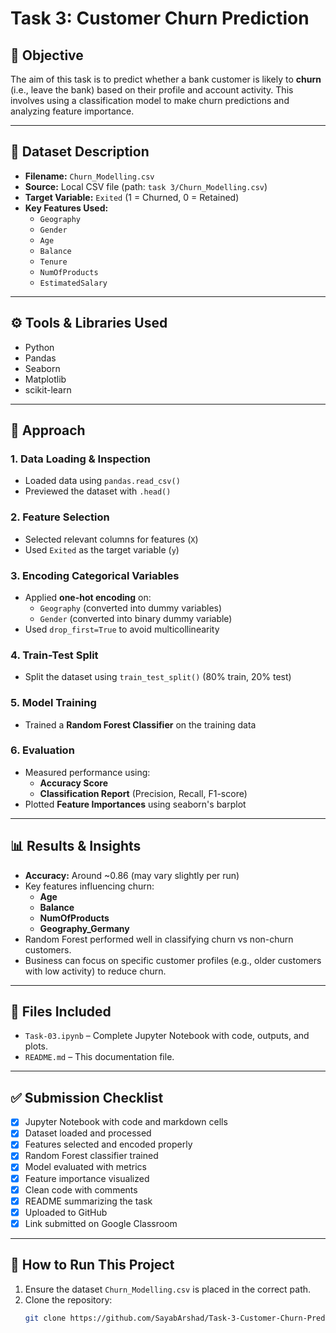 # Task 3: Customer Churn Prediction

## 🎯 Objective

The aim of this task is to predict whether a bank customer is likely to **churn** (i.e., leave the bank) based on their profile and account activity. This involves using a classification model to make churn predictions and analyzing feature importance.

---

## 📁 Dataset Description

- **Filename:** `Churn_Modelling.csv`
- **Source:** Local CSV file (path: `task 3/Churn_Modelling.csv`)
- **Target Variable:** `Exited` (1 = Churned, 0 = Retained)
- **Key Features Used:**
  - `Geography`
  - `Gender`
  - `Age`
  - `Balance`
  - `Tenure`
  - `NumOfProducts`
  - `EstimatedSalary`

---

## ⚙️ Tools & Libraries Used

- Python
- Pandas
- Seaborn
- Matplotlib
- scikit-learn

---

## 🧪 Approach

### 1. Data Loading & Inspection
- Loaded data using `pandas.read_csv()`
- Previewed the dataset with `.head()`

### 2. Feature Selection
- Selected relevant columns for features (`X`)
- Used `Exited` as the target variable (`y`)

### 3. Encoding Categorical Variables
- Applied **one-hot encoding** on:
  - `Geography` (converted into dummy variables)
  - `Gender` (converted into binary dummy variable)
- Used `drop_first=True` to avoid multicollinearity

### 4. Train-Test Split
- Split the dataset using `train_test_split()` (80% train, 20% test)

### 5. Model Training
- Trained a **Random Forest Classifier** on the training data

### 6. Evaluation
- Measured performance using:
  - **Accuracy Score**
  - **Classification Report** (Precision, Recall, F1-score)
- Plotted **Feature Importances** using seaborn's barplot

---

## 📊 Results & Insights

- **Accuracy:** Around ~0.86 (may vary slightly per run)
- Key features influencing churn:
  - **Age**
  - **Balance**
  - **NumOfProducts**
  - **Geography_Germany**
- Random Forest performed well in classifying churn vs non-churn customers.
- Business can focus on specific customer profiles (e.g., older customers with low activity) to reduce churn.

---

## 📂 Files Included

- `Task-03.ipynb` – Complete Jupyter Notebook with code, outputs, and plots.
- `README.md` – This documentation file.

---

## ✅ Submission Checklist

- [x] Jupyter Notebook with code and markdown cells
- [x] Dataset loaded and processed
- [x] Features selected and encoded properly
- [x] Random Forest classifier trained
- [x] Model evaluated with metrics
- [x] Feature importance visualized
- [x] Clean code with comments
- [x] README summarizing the task
- [x] Uploaded to GitHub
- [x] Link submitted on Google Classroom

---

## 🚀 How to Run This Project

1. Ensure the dataset `Churn_Modelling.csv` is placed in the correct path.
2. Clone the repository:
   ```bash
   git clone https://github.com/SayabArshad/Task-3-Customer-Churn-Prediction-Bank-Customers.git
